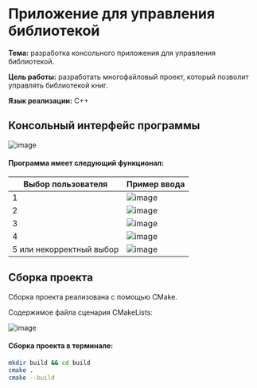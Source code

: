 # Приложение для управления библиотекой

**Тема:** разработка консольного приложения для управления библиотекой.

**Цель работы:** разработать многофайловый проект, который позволит управлять библиотекой книг.

**Язык реализации:** C++

## Консольный интерфейс программы
![image](https://github.com/user-attachments/assets/3c4880ad-3188-4239-8fba-dc5bf57dc5f5)

#### Программа имеет следующий функционал:
  | Выбор пользователя | Пример ввода |
  | ------------------ | ------------ |
  | 1 | ![image](https://github.com/user-attachments/assets/024997fb-0ee1-4443-bf88-f9fc3d864a58) |
  | 2 | ![image](https://github.com/user-attachments/assets/f8c68cde-2a53-4819-989d-40dc7daad0b4) |
  | 3 | ![image](https://github.com/user-attachments/assets/b6fb6ace-a101-4f15-89c4-fe6cddbf88bb) |
  | 4 | ![image](https://github.com/user-attachments/assets/5782c470-a1be-4709-b417-6d2376fc6309) |
  | 5 или некорректный выбор | ![image](https://github.com/user-attachments/assets/4be61812-e216-49ad-8f3c-113a04461b04) |

## Сборка проекта
  Сборка проекта реализована с помощью CMake.
  
  Содержимое файла сценария CMakeLists:
  
  ![image](https://github.com/user-attachments/assets/cf3fc247-9377-4970-81a5-327ca6900384)

#### Сборка проекта в терминале:
```bash
mkdir build && cd build
cmake .
cmake --build
```
